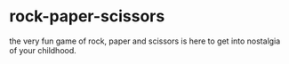 # rock-paper-scissors
the very fun game of rock, paper and scissors is here to get into nostalgia of your childhood.
